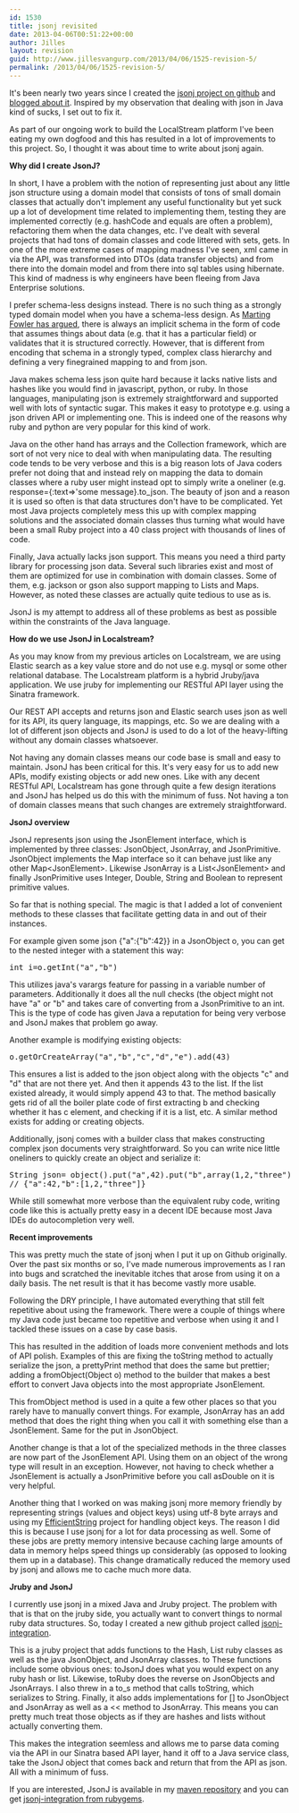 ```yaml
---
id: 1530
title: jsonj revisited
date: 2013-04-06T00:51:22+00:00
author: Jilles
layout: revision
guid: http://www.jillesvangurp.com/2013/04/06/1525-revision-5/
permalink: /2013/04/06/1525-revision-5/
---
```

It's been nearly two years since I created the <a href="https://github.com/jillesvangurp/jsonj">jsonj project on github</a> and <a href="http://www.jillesvangurp.com/2011/05/31/jsonj/">blogged about it</a>. Inspired by my observation that dealing with json in Java kind of sucks, I set out to fix it. 

As part of our ongoing work to build the LocalStream platform I've been eating my own dogfood and this has resulted in a lot of improvements to this project. So, I thought it was about time to write about jsonj again. 

<b>Why did I create JsonJ?</b>

In short, I have a problem with the notion of representing just about any little json structure using a domain model that consists of tons of small domain classes that actually don't implement any useful functionality but yet suck up a lot of development time related to implementing them, testing they are implemented correctly (e.g. hashCode and equals are often a problem), refactoring them when the data changes, etc. I've dealt with several projects that had tons of domain classes and code littered with sets, gets. In one of the more extreme cases of mapping madness I've seen, xml came in via the API, was transformed into DTOs (data transfer objects) and from there into the domain model and from there into sql tables using hibernate. This kind of madness is why engineers have been fleeing from Java Enterprise solutions.

I prefer schema-less designs instead. There is no such thing as a strongly typed domain model when you have a schema-less design. As <a href="http://martinfowler.com/articles/schemaless/">Marting Fowler has argued</a>, there is always an implicit schema in the form of code that assumes things about data (e.g. that it has a particular field) or validates that it is structured correctly. However, that is different from encoding that schema in a strongly typed, complex class hierarchy and defining a very finegrained mapping to and from json.

Java makes schema less json quite hard because it lacks native lists and hashes like you would find in javascript, python, or ruby. 
In those languages, manipulating json is extremely straightforward and supported well with lots of syntactic sugar. This makes it easy to prototype e.g. using a json driven API or implementing one. This is indeed one of the reasons why ruby and python are very popular for this kind of work.

Java on the other hand has arrays and the Collection framework, which are sort of not very nice to deal with when manipulating data.&nbsp;The resulting code tends to be very verbose and this is a big reason lots of Java coders prefer not doing that and instead rely on mapping the data to domain classes where a ruby user might instead opt to simply write a oneliner (e.g. response={:text=>'some message}.to_json. The beauty of json and a reason it is used so often is that data structures don't have to be complicated. Yet most Java projects completely mess this up with complex mapping solutions and the associated domain classes thus turning what would have been a small Ruby project into a 40 class project with thousands of lines of code.

Finally, Java actually lacks json support. This means you need a third party library for processing json data. Several such libraries exist and most of them are optimized for use in combination with domain classes. Some of them, e.g. jackson or gson also support mapping to Lists and Maps. However, as noted these classes are actually quite tedious to use as is.

JsonJ is my attempt to address all of these problems as best as possible within the constraints of the Java language.

<b>How do we use JsonJ in Localstream?</b>

As you may know from my previous articles on Localstream, we are using Elastic search as a key value store and do not use e.g. mysql or some other relational database. The Localstream platform is a hybrid Jruby/java application. We use jruby for implementing our RESTful API layer using the Sinatra framework. 

Our REST API accepts and returns json and Elastic search uses json as well for its API, its query language, its mappings, etc. So we are dealing with a lot of different json objects and JsonJ is used to do a lot of the heavy-lifting without any domain classes whatsoever.

Not having any domain classes means our code base is small and easy to maintain. JsonJ has been critical for this. It's very easy for us to add new APIs, modify existing objects or add new ones. Like with any decent RESTful API, Localstream has gone through quite a few design iterations and JsonJ has helped us do this with the minimum of fuss. Not having a ton of domain classes means that such changes are extremely straightforward.

<b>JsonJ overview</b>

JsonJ represents json using the JsonElement interface, which is implemented by three classes: JsonObject, JsonArray, and JsonPrimitive. JsonObject implements the Map interface so it can behave just like any other Map&lt;JsonElement&gt;. Likewise JsonArray is a List&lt;JsonElement&gt; and finally JsonPrimitive uses Integer, Double, String and Boolean to represent primitive values.

So far that is nothing special. The magic is that I added a lot of convenient methods to these classes that facilitate getting data in and out of their instances.

For example given some json&nbsp;{"a":{"b":42}} in a JsonObject o, you can get to the nested integer with a statement this way: 
<pre lang="java">
int i=o.getInt("a","b")
</pre>

This utilizes java's varargs feature for passing in a variable number of parameters. Additionally it does all the null checks (the object might not have "a" or "b" and takes care of converting from a JsonPrimitive to an int. This is the type of code has given Java a reputation for being very verbose and JsonJ makes that problem go away.

Another example is modifying existing objects:
<pre lang="java">
o.getOrCreateArray("a","b","c","d","e").add(43)
</pre>

This ensures a list is added to the json object along with the objects "c" and "d" that are not there yet. And then it appends 43 to the list. If the list existed already, it would simply append 43 to that. The method basically gets rid of all the boiler plate code of first extracting b and checking whether it has c element, and checking if it is a list, etc. A similar method exists for adding or creating objects. 

Additionally, jsonj comes with a builder class that makes constructing complex json documents very straightforward.&nbsp;So you can write nice little oneliners to quickly create an object and serialize it:

<pre lang="java">
String json= object().put("a",42).put("b",array(1,2,"three").get().toString();
// {"a":42,"b":[1,2,"three"]}
</pre>

While still somewhat more verbose than the equivalent ruby code, writing code like this is actually pretty easy in a decent IDE because most Java IDEs do autocompletion very well.

<b>Recent improvements</b>

This was pretty much the state of jsonj when I put it up on Github originally. Over the past six months or so, I've made numerous improvements as I ran into bugs and scratched the inevitable itches that arose from using it on a daily basis. The net result is that it has become vastly more usable.

Following the DRY principle, I have automated everything that still felt repetitive about using the framework. There were a couple of things where my Java code just became too repetitive and verbose when using it and I tackled these issues on a case by case basis.

This has resulted in the addition of loads more convenient methods and lots of API polish. Examples of this are fixing the toString method to actually serialize the json, a prettyPrint method that does the same but prettier; adding a fromObject(Object o) method to the builder that makes a best effort to convert Java objects into the most appropriate JsonElement.

This fromObject method is used in a quite a few other places so that you rarely have to manually convert things. For example, JsonArray has an add method that does the right thing when you call it with something else than a JsonElement. Same for the put in JsonObject.

Another change is that a lot of the specialized methods in the three classes are now part of the JsonElement API. Using them on an object of the wrong type will result in an exception. However, not having to check whether a JsonElement is actually a JsonPrimitive before you call asDouble on it is very helpful. 

Another thing that I worked on was making jsonj more memory friendly by representing strings (values and object keys) using utf-8 byte arrays and using my <a href="https://github.com/jillesvangurp/efficientstring">EfficientString</a> project for handling object keys. The reason I did this is because I use jsonj for a lot for data processing as well. Some of these jobs are pretty memory intensive because caching large amounts of data in memory helps speed things up considerably (as opposed to looking them up in a database). This change dramatically reduced the memory used by jsonj and allows me to cache much more data. 

<b>Jruby and JsonJ</b>

I currently use jsonj in a mixed Java and Jruby project. The problem with that is that on the jruby side, you actually want to convert things to normal ruby data structures. So, today I created a new github project called <a href="https://github.com/jillesvangurp/jsonj-integration">jsonj-integration</a>. 

This is a jruby project that adds functions to the Hash, List ruby classes as well as the java JsonObject, and JsonArray classes. to These functions include some obvious ones: toJsonJ does what you would expect on any ruby hash or list. Likewise, toRuby does the reverse on JsonObjects and JsonArrays. I also threw in a to_s method that calls toString, which serializes to String. Finally, it also adds implementations for [] to JsonObject and JsonArray as well as a << method to JsonArray. This means you can pretty much treat those objects as if they are hashes and lists without actually converting them.

This makes the integration seemless and allows me to parse data coming via the API in our Sinatra based API layer, hand it off to a Java service class, take the JsonJ object that comes back and return that from the API as json. All with a minimum of fuss. 

If you are interested, JsonJ is available in my <a href="http://www.jillesvangurp.com/2013/02/27/maven-and-my-github-projects/">maven repository</a> and you can get <a href="http://rubygems.org/gems/jsonj-integration">jsonj-integration from rubygems</a>.
